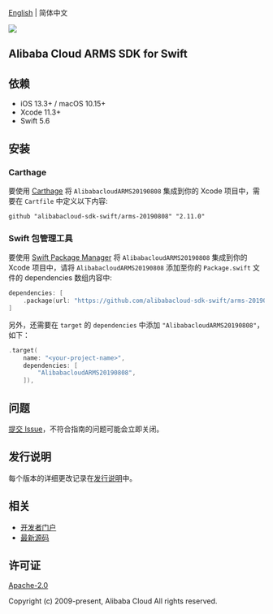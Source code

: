 [English](README.md) | 简体中文

![](https://aliyunsdk-pages.alicdn.com/icons/AlibabaCloud.svg)

## Alibaba Cloud ARMS SDK for Swift

## 依赖

- iOS 13.3+ / macOS 10.15+
- Xcode 11.3+
- Swift 5.6

## 安装

### Carthage

要使用 [Carthage](https://github.com/Carthage/Carthage) 将 `AlibabacloudARMS20190808` 集成到你的 Xcode 项目中，需要在 `Cartfile` 中定义以下内容:

```ogdl
github "alibabacloud-sdk-swift/arms-20190808" "2.11.0"
```

### Swift 包管理工具

要使用 [Swift Package Manager](https://swift.org/package-manager/) 将 `AlibabacloudARMS20190808` 集成到你的 Xcode 项目中，请将 `AlibabacloudARMS20190808` 添加至你的 `Package.swift` 文件的 dependencies 数组内容中:

```swift
dependencies: [
    .package(url: "https://github.com/alibabacloud-sdk-swift/arms-20190808.git", from: "2.11.0")
]
```

另外，还需要在 `target` 的 `dependencies` 中添加 `"AlibabacloudARMS20190808"`，如下：

```swift
.target(
    name: "<your-project-name>",
    dependencies: [
        "AlibabacloudARMS20190808",
    ]),
```

## 问题

[提交 Issue](https://github.com/alibabacloud-sdk-swift/arms-20190808/issues/new)，不符合指南的问题可能会立即关闭。

## 发行说明

每个版本的详细更改记录在[发行说明](./ChangeLog.txt)中。

## 相关

* [开发者门户](https://next.api.aliyun.com/home)
* [最新源码](https://github.com/alibabacloud-sdk-swift/arms-20190808)

## 许可证

[Apache-2.0](http://www.apache.org/licenses/LICENSE-2.0)

Copyright (c) 2009-present, Alibaba Cloud All rights reserved.
